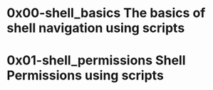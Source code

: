 # 0x00-shell_basics The basics of shell navigation using scripts
# 0x01-shell_permissions Shell Permissions using scripts